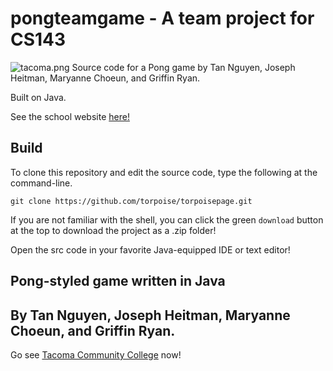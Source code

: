 # pongteamgame - A team project for CS143

![tacoma.png](https://torpoisebucket.s3-us-west-2.amazonaws.com/tacoma.png)
Source code for a Pong game by Tan Nguyen, Joseph Heitman, Maryanne Choeun, and Griffin Ryan.

Built on Java.

See the school website [here!](https://tacomacc.edu/)

## Build

To clone this repository and edit the source code, type
the following at the command-line.

    git clone https://github.com/torpoise/torpoisepage.git

If you are not familiar with the shell, you can click the green `download` button at the top to download the project as a .zip folder!

Open the src code in your favorite Java-equipped IDE or text editor!

## Pong-styled game written in Java

## By Tan Nguyen, Joseph Heitman, Maryanne Choeun, and Griffin Ryan.

Go see [Tacoma Community College](https://tacomacc.edu/) now!

